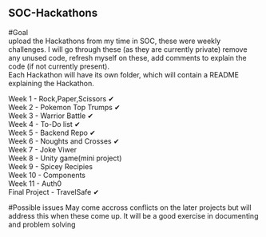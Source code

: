 ## SOC-Hackathons

#Goal  
upload the Hackathons from my time in SOC, these were weekly challenges. I will go through these (as they are currently private) remove any unused code, refresh myself on these, add comments to explain the code (if not currently present).  
Each Hackathon will have its own folder, which will contain a README explaining the Hackathon.  

Week 1 - Rock,Paper,Scissors ✔  
Week 2 - Pokemon Top Trumps ✔  
Week 3 - Warrior Battle ✔  
Week 4 - To-Do list ✔  
Week 5 - Backend Repo ✔  
Week 6 - Noughts and Crosses ✔  
Week 7 - Joke Viwer  
Week 8 - Unity game(mini project)  
Week 9 - Spicey Recipies  
Week 10 - Components  
Week 11 - Auth0  
Final Project - TravelSafe ✔


#Possible issues
May come accross conflicts on the later projects but will address this when these come up. It will be a good exercise in documenting and problem solving
